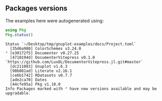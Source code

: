 
<a id='Packages-versions'></a>

## Packages versions


The examples here were autogenerated using:


```julia
using Pkg
Pkg.status()
```


```
Status `~/Desktop/tmp/gnuplot-examples/docs/Project.toml`
  [35d6a980] ColorSchemes v3.24.0
⌃ [e30172f5] Documenter v0.27.25
  [4710194d] DocumenterVitepress v0.1.0 `https://github.com/LuxDL/DocumenterVitepress.jl.git#master`
  [dc211083] Gnuplot v1.6.3
  [98b081ad] Literate v2.16.1
  [ce6b1742] RDatasets v0.7.7
  [ade2ca70] Dates
  [44cfe95a] Pkg v1.10.0
Info Packages marked with ⌃ have new versions available and may be upgradable.
```


